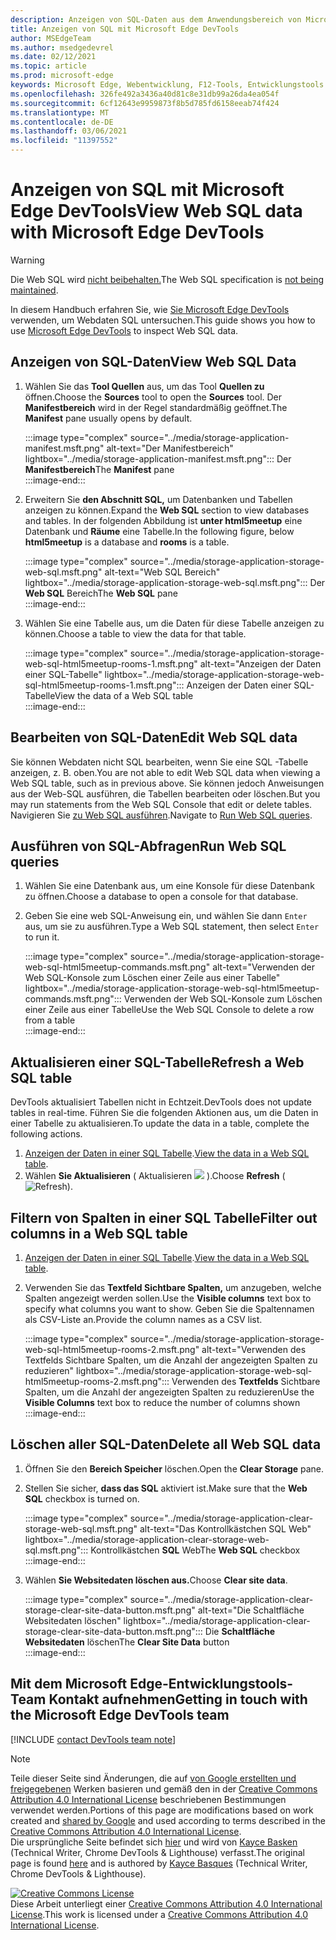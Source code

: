 ```yaml
---
description: Anzeigen von SQL-Daten aus dem Anwendungsbereich von Microsoft Edge DevTools.
title: Anzeigen von SQL mit Microsoft Edge DevTools
author: MSEdgeTeam
ms.author: msedgedevrel
ms.date: 02/12/2021
ms.topic: article
ms.prod: microsoft-edge
keywords: Microsoft Edge, Webentwicklung, F12-Tools, Entwicklungstools
ms.openlocfilehash: 326fe492a3436a40d81c8e31db99a26da4ea054f
ms.sourcegitcommit: 6cf12643e9959873f8b5d785fd6158eeab74f424
ms.translationtype: MT
ms.contentlocale: de-DE
ms.lasthandoff: 03/06/2021
ms.locfileid: "11397552"
---
```

<!-- Copyright Kayce Basques 

   Licensed under the Apache License, Version 2.0 (the "License");
   you may not use this file except in compliance with the License.
   You may obtain a copy of the License at

       https://www.apache.org/licenses/LICENSE-2.0

   Unless required by applicable law or agreed to in writing, software
   distributed under the License is distributed on an "AS IS" BASIS,
   WITHOUT WARRANTIES OR CONDITIONS OF ANY KIND, either express or implied.
   See the License for the specific language governing permissions and
   limitations under the License.  -->

# <a name="view-web-sql-data-with-microsoft-edge-devtools"></a><span data-ttu-id="6666f-104">Anzeigen von SQL mit Microsoft Edge DevTools</span><span class="sxs-lookup"><span data-stu-id="6666f-104">View Web SQL data with Microsoft Edge DevTools</span></span>  

> [!WARNING]
> <span data-ttu-id="6666f-105">Die Web SQL wird [nicht beibehalten.][W3CWebSQLStatus]</span><span class="sxs-lookup"><span data-stu-id="6666f-105">The Web SQL specification is [not being maintained][W3CWebSQLStatus].</span></span>  

<span data-ttu-id="6666f-106">In diesem Handbuch erfahren Sie, wie [Sie Microsoft Edge DevTools][MicrosoftEdgeDevTools] verwenden, um Webdaten SQL untersuchen.</span><span class="sxs-lookup"><span data-stu-id="6666f-106">This guide shows you how to use [Microsoft Edge DevTools][MicrosoftEdgeDevTools] to inspect Web SQL data.</span></span>  

## <a name="view-web-sql-data"></a><span data-ttu-id="6666f-107">Anzeigen von SQL-Daten</span><span class="sxs-lookup"><span data-stu-id="6666f-107">View Web SQL Data</span></span>  

1.  <span data-ttu-id="6666f-108">Wählen Sie das **Tool Quellen** aus, um das Tool **Quellen zu** öffnen.</span><span class="sxs-lookup"><span data-stu-id="6666f-108">Choose the **Sources** tool to open the **Sources** tool.</span></span>  <span data-ttu-id="6666f-109">Der **Manifestbereich** wird in der Regel standardmäßig geöffnet.</span><span class="sxs-lookup"><span data-stu-id="6666f-109">The **Manifest** pane usually opens by default.</span></span>  
    
    :::image type="complex" source="../media/storage-application-manifest.msft.png" alt-text="Der Manifestbereich" lightbox="../media/storage-application-manifest.msft.png":::
       <span data-ttu-id="6666f-111">Der **Manifestbereich**</span><span class="sxs-lookup"><span data-stu-id="6666f-111">The **Manifest** pane</span></span>  
    :::image-end:::  
    
1.  <span data-ttu-id="6666f-112">Erweitern Sie **den Abschnitt SQL,** um Datenbanken und Tabellen anzeigen zu können.</span><span class="sxs-lookup"><span data-stu-id="6666f-112">Expand the **Web SQL** section to view databases and tables.</span></span>  <span data-ttu-id="6666f-113">In der folgenden Abbildung ist **unter html5meetup** eine Datenbank und **Räume** eine Tabelle.</span><span class="sxs-lookup"><span data-stu-id="6666f-113">In the following figure, below **html5meetup** is a database and **rooms** is a table.</span></span>  
    
    :::image type="complex" source="../media/storage-application-storage-web-sql.msft.png" alt-text="Web SQL Bereich" lightbox="../media/storage-application-storage-web-sql.msft.png":::
       <span data-ttu-id="6666f-115">Der **Web SQL** Bereich</span><span class="sxs-lookup"><span data-stu-id="6666f-115">The **Web SQL** pane</span></span>  
    :::image-end:::  
    
1.  <span data-ttu-id="6666f-116">Wählen Sie eine Tabelle aus, um die Daten für diese Tabelle anzeigen zu können.</span><span class="sxs-lookup"><span data-stu-id="6666f-116">Choose a table to view the data for that table.</span></span>  
    
    :::image type="complex" source="../media/storage-application-storage-web-sql-html5meetup-rooms-1.msft.png" alt-text="Anzeigen der Daten einer SQL-Tabelle" lightbox="../media/storage-application-storage-web-sql-html5meetup-rooms-1.msft.png":::
       <span data-ttu-id="6666f-118">Anzeigen der Daten einer SQL-Tabelle</span><span class="sxs-lookup"><span data-stu-id="6666f-118">View the data of a Web SQL table</span></span>  
    :::image-end:::  
    
## <a name="edit-web-sql-data"></a><span data-ttu-id="6666f-119">Bearbeiten von SQL-Daten</span><span class="sxs-lookup"><span data-stu-id="6666f-119">Edit Web SQL data</span></span>  

<span data-ttu-id="6666f-120">Sie können Webdaten nicht SQL bearbeiten, wenn Sie eine SQL -Tabelle anzeigen, z. B. oben.</span><span class="sxs-lookup"><span data-stu-id="6666f-120">You are not able to edit Web SQL data when viewing a Web SQL table, such as in previous above.</span></span>  <span data-ttu-id="6666f-121">Sie können jedoch Anweisungen aus der Web-SQL ausführen, die Tabellen bearbeiten oder löschen.</span><span class="sxs-lookup"><span data-stu-id="6666f-121">But you may run statements from the Web SQL Console that edit or delete tables.</span></span>  <span data-ttu-id="6666f-122">Navigieren Sie [zu Web SQL ausführen](#run-web-sql-queries).</span><span class="sxs-lookup"><span data-stu-id="6666f-122">Navigate to [Run Web SQL queries](#run-web-sql-queries).</span></span>  

## <a name="run-web-sql-queries"></a><span data-ttu-id="6666f-123">Ausführen von SQL-Abfragen</span><span class="sxs-lookup"><span data-stu-id="6666f-123">Run Web SQL queries</span></span>  

1.  <span data-ttu-id="6666f-124">Wählen Sie eine Datenbank aus, um eine Konsole für diese Datenbank zu öffnen.</span><span class="sxs-lookup"><span data-stu-id="6666f-124">Choose a database to open a console for that database.</span></span>  
1.  <span data-ttu-id="6666f-125">Geben Sie eine web SQL-Anweisung ein, und wählen Sie dann `Enter` aus, um sie zu ausführen.</span><span class="sxs-lookup"><span data-stu-id="6666f-125">Type a Web SQL statement, then select `Enter` to run it.</span></span>  
    
    :::image type="complex" source="../media/storage-application-storage-web-sql-html5meetup-commands.msft.png" alt-text="Verwenden der Web SQL-Konsole zum Löschen einer Zeile aus einer Tabelle" lightbox="../media/storage-application-storage-web-sql-html5meetup-commands.msft.png":::
       <span data-ttu-id="6666f-127">Verwenden der Web SQL-Konsole zum Löschen einer Zeile aus einer Tabelle</span><span class="sxs-lookup"><span data-stu-id="6666f-127">Use the Web SQL Console to delete a row from a table</span></span>  
    :::image-end:::  
    
## <a name="refresh-a-web-sql-table"></a><span data-ttu-id="6666f-128">Aktualisieren einer SQL-Tabelle</span><span class="sxs-lookup"><span data-stu-id="6666f-128">Refresh a Web SQL table</span></span>  

<span data-ttu-id="6666f-129">DevTools aktualisiert Tabellen nicht in Echtzeit.</span><span class="sxs-lookup"><span data-stu-id="6666f-129">DevTools does not update tables in real-time.</span></span>  <span data-ttu-id="6666f-130">Führen Sie die folgenden Aktionen aus, um die Daten in einer Tabelle zu aktualisieren.</span><span class="sxs-lookup"><span data-stu-id="6666f-130">To update the data in a table, complete the following actions.</span></span>  

1.  <span data-ttu-id="6666f-131">[Anzeigen der Daten in einer SQL Tabelle](#view-web-sql-data).</span><span class="sxs-lookup"><span data-stu-id="6666f-131">[View the data in a Web SQL table](#view-web-sql-data).</span></span>  
1.  <span data-ttu-id="6666f-132">Wählen **Sie Aktualisieren** \( Aktualisieren ![ ][ImageRefreshIcon] \).</span><span class="sxs-lookup"><span data-stu-id="6666f-132">Choose **Refresh** \(![Refresh][ImageRefreshIcon]\).</span></span>  
    
## <a name="filter-out-columns-in-a-web-sql-table"></a><span data-ttu-id="6666f-133">Filtern von Spalten in einer SQL Tabelle</span><span class="sxs-lookup"><span data-stu-id="6666f-133">Filter out columns in a Web SQL table</span></span>  

1.  <span data-ttu-id="6666f-134">[Anzeigen der Daten in einer SQL Tabelle](#view-web-sql-data).</span><span class="sxs-lookup"><span data-stu-id="6666f-134">[View the data in a Web SQL table](#view-web-sql-data).</span></span>  
1.  <span data-ttu-id="6666f-135">Verwenden Sie das **Textfeld Sichtbare Spalten,** um anzugeben, welche Spalten angezeigt werden sollen.</span><span class="sxs-lookup"><span data-stu-id="6666f-135">Use the **Visible columns** text box to specify what columns you want to show.</span></span>  <span data-ttu-id="6666f-136">Geben Sie die Spaltennamen als CSV-Liste an.</span><span class="sxs-lookup"><span data-stu-id="6666f-136">Provide the column names as a CSV list.</span></span>  
    
    :::image type="complex" source="../media/storage-application-storage-web-sql-html5meetup-rooms-2.msft.png" alt-text="Verwenden des Textfelds Sichtbare Spalten, um die Anzahl der angezeigten Spalten zu reduzieren" lightbox="../media/storage-application-storage-web-sql-html5meetup-rooms-2.msft.png":::
       <span data-ttu-id="6666f-138">Verwenden des **Textfelds** Sichtbare Spalten, um die Anzahl der angezeigten Spalten zu reduzieren</span><span class="sxs-lookup"><span data-stu-id="6666f-138">Use the **Visible Columns** text box to reduce the number of columns shown</span></span>  
    :::image-end:::  
    
## <a name="delete-all-web-sql-data"></a><span data-ttu-id="6666f-139">Löschen aller SQL-Daten</span><span class="sxs-lookup"><span data-stu-id="6666f-139">Delete all Web SQL data</span></span>  

1.  <span data-ttu-id="6666f-140">Öffnen Sie den **Bereich Speicher** löschen.</span><span class="sxs-lookup"><span data-stu-id="6666f-140">Open the **Clear Storage** pane.</span></span>  
1.  <span data-ttu-id="6666f-141">Stellen Sie sicher, **dass das SQL** aktiviert ist.</span><span class="sxs-lookup"><span data-stu-id="6666f-141">Make sure that the **Web SQL** checkbox is turned on.</span></span>  
    
    :::image type="complex" source="../media/storage-application-clear-storage-web-sql.msft.png" alt-text="Das Kontrollkästchen SQL Web" lightbox="../media/storage-application-clear-storage-web-sql.msft.png":::
       <span data-ttu-id="6666f-143">Kontrollkästchen **SQL** Web</span><span class="sxs-lookup"><span data-stu-id="6666f-143">The **Web SQL** checkbox</span></span>  
    :::image-end:::  
    
1.  <span data-ttu-id="6666f-144">Wählen **Sie Websitedaten löschen aus.**</span><span class="sxs-lookup"><span data-stu-id="6666f-144">Choose **Clear site data**.</span></span>  
    
    :::image type="complex" source="../media/storage-application-clear-storage-clear-site-data-button.msft.png" alt-text="Die Schaltfläche Websitedaten löschen" lightbox="../media/storage-application-clear-storage-clear-site-data-button.msft.png":::
       <span data-ttu-id="6666f-146">Die **Schaltfläche Websitedaten** löschen</span><span class="sxs-lookup"><span data-stu-id="6666f-146">The **Clear Site Data** button</span></span>  
    :::image-end:::  
    
## <a name="getting-in-touch-with-the-microsoft-edge-devtools-team"></a><span data-ttu-id="6666f-147">Mit dem Microsoft Edge-Entwicklungstools-Team Kontakt aufnehmen</span><span class="sxs-lookup"><span data-stu-id="6666f-147">Getting in touch with the Microsoft Edge DevTools team</span></span>  

[!INCLUDE [contact DevTools team note](../includes/contact-devtools-team-note.md)]  

<!-- image links -->  

[ImageRefreshIcon]: ../media/refresh-icon.msft.png  

<!-- links -->  

[MicrosoftEdgeDevTools]: ../../devtools-guide-chromium/index.md "Microsoft Edge (Chromium) Developer Tools | Microsoft Docs"  

[W3CWebSQLStatus]: https://w3.org/TR/webdatabase/#status-of-this-document "Web SQL Datenbank | W3C"  

> [!NOTE]
> <span data-ttu-id="6666f-150">Teile dieser Seite sind Änderungen, die auf [von Google erstellten und freigegebenen][GoogleSitePolicies] Werken basieren und gemäß den in der [Creative Commons Attribution 4.0 International License][CCA4IL] beschriebenen Bestimmungen verwendet werden.</span><span class="sxs-lookup"><span data-stu-id="6666f-150">Portions of this page are modifications based on work created and [shared by Google][GoogleSitePolicies] and used according to terms described in the [Creative Commons Attribution 4.0 International License][CCA4IL].</span></span>  
> <span data-ttu-id="6666f-151">Die ursprüngliche Seite befindet sich [hier](https://developers.google.com/web/tools/chrome-devtools/storage/websql) und wird von [Kayce Basken][KayceBasques] \(Technical Writer, Chrome DevTools \& Lighthouse\) verfasst.</span><span class="sxs-lookup"><span data-stu-id="6666f-151">The original page is found [here](https://developers.google.com/web/tools/chrome-devtools/storage/websql) and is authored by [Kayce Basques][KayceBasques] \(Technical Writer, Chrome DevTools \& Lighthouse\).</span></span>  

[![Creative Commons License][CCby4Image]][CCA4IL]  
<span data-ttu-id="6666f-153">Diese Arbeit unterliegt einer [Creative Commons Attribution 4.0 International License][CCA4IL].</span><span class="sxs-lookup"><span data-stu-id="6666f-153">This work is licensed under a [Creative Commons Attribution 4.0 International License][CCA4IL].</span></span>  

[CCA4IL]: https://creativecommons.org/licenses/by/4.0  
[CCby4Image]: https://i.creativecommons.org/l/by/4.0/88x31.png  
[GoogleSitePolicies]: https://developers.google.com/terms/site-policies  
[KayceBasques]: https://developers.google.com/web/resources/contributors/kaycebasques  
